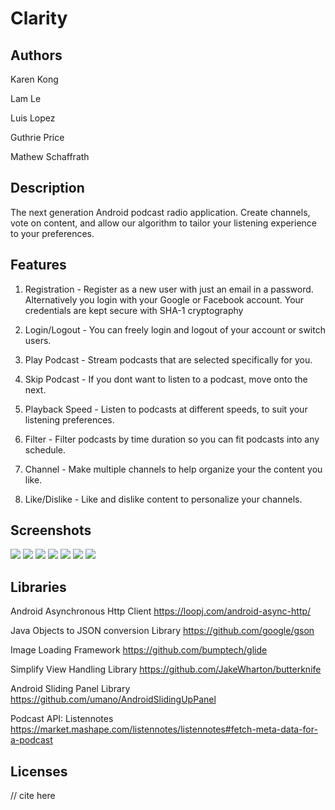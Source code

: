 # Clarity

## Authors

Karen Kong

Lam Le

Luis Lopez

Guthrie Price

Mathew Schaffrath


## Description
The next generation Android podcast radio application.
Create channels, vote on content, and allow our algorithm to tailor
your listening experience to your preferences.


## Features
1. Registration - Register as a new user with just an email in a password.
Alternatively you login with your Google or Facebook account.
Your credentials are kept secure with SHA-1 cryptography

2. Login/Logout - You can freely login and logout of your account or switch users.

3. Play Podcast - Stream podcasts that are selected specifically for you.

4. Skip Podcast - If you dont want to listen to a podcast, move onto the next.

5. Playback Speed - Listen to podcasts at different speeds, to suit your listening preferences.

6. Filter - Filter podcasts by time duration so you can fit podcasts into any schedule.

7. Channel - Make multiple channels to help organize your the content you like.

8. Like/Dislike - Like and dislike content to personalize your channels.


## Screenshots

![](https://i.imgur.com/eVUZihe.gif)
![](https://i.imgur.com/HlUktPH.gif)
![](https://i.imgur.com/mZNftaQ.gif)
![](https://i.imgur.com/Cak97MO.gif)
![](https://i.imgur.com/3O16HIA.gif)
![](https://i.imgur.com/D6Jdwr2.gif)
![](https://i.imgur.com/LRkKlQL.gif)


## Libraries

Android Asynchronous Http Client
https://loopj.com/android-async-http/

Java Objects to JSON conversion Library
https://github.com/google/gson

Image Loading Framework
https://github.com/bumptech/glide

Simplify View Handling Library
https://github.com/JakeWharton/butterknife

Android Sliding Panel Library
https://github.com/umano/AndroidSlidingUpPanel


Podcast API:
Listennotes
https://market.mashape.com/listennotes/listennotes#fetch-meta-data-for-a-podcast



## Licenses

// cite here
